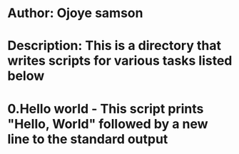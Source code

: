 # Author: Ojoye samson
# Description: This is a directory that writes scripts for various tasks listed below

# 0.Hello world - This script prints "Hello, World" followed by a new line to the standard output

